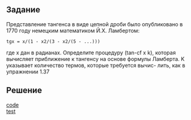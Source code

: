 ## Задание

Представление тангенса в виде цепной дроби было опубликовано в 1770 году немецким математиком Й.Х. Ламбертом:
```
tgx = x/(1 - x2/(3 - x2/(5 - ...)))
```
где x дан в радианах. Определите процедуру (tan-cf x k), которая вычисляет приближение к тангенсу на основе формулы Ламберта. K указывает количество термов, которые требуется вычис- лить, как в упражнении 1.37


## Решение
[code](../../src/chapter01/solution_39.rkt)  
[test](../../test/chapter01/test_39.rkt)
